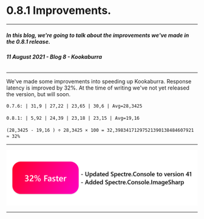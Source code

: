 # 0.8.1 Improvements.
-----
##### **In this blog, we're going to talk about the improvements we've made in the 0.8.1 release.** 
###### ***11 August 2021 - Blog 8 - Kookaburra***
-----

We've made some improvements into speeding up Kookaburra. Response latency is improved by 32%. At the time of writing we've not yet released the version, but will soon.

```
0.7.6: | 31,9 | 27,22 | 23,65 | 30,6 | Avg=28,3425

0.8.1: | 5,92 | 24,39 | 23,18 | 23,15 | Avg=19,16

(28,3425 - 19,16 ) ÷ 28,3425 × 100 = 32,39834171297521390138484607921 ≈ 32%
```

----
<img src="https://raw.githubusercontent.com/AZProductions/Kookaburra/main/docs-img/graph8.png" class="center">

----
